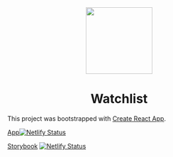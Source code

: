 <div style="text-align: center;">
<img style="margin-top: 32px; width: 150px;" src="https://www.themoviedb.org/assets/2/v4/logos/408x161-powered-by-rectangle-green-bb4301c10ddc749b4e79463811a68afebeae66ef43d17bcfd8ff0e60ded7ce99.png" />
<h1 style="text-align: center;">Watchlist</h1>

</div>

This project was bootstrapped with [Create React App](https://github.com/facebook/create-react-app).

[App](https://quirky-mcnulty-73fb46.netlify.com/)[![Netlify Status](https://api.netlify.com/api/v1/badges/ee3ae96e-9d13-4834-83b5-1ee5f4ee0548/deploy-status)](https://app.netlify.com/sites/quirky-mcnulty-73fb46/deploys)

[Storybook](https://flamboyant-kirch-ffdc6e.netlify.com) [![Netlify Status](https://api.netlify.com/api/v1/badges/75843e54-4e90-43f8-8ad5-a0199ce60b57/deploy-status)](https://app.netlify.com/sites/flamboyant-kirch-ffdc6e/deploys)
